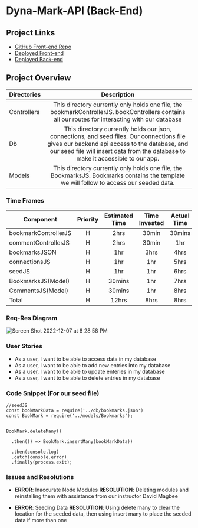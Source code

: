# Dyna-Mark-API (Back-End)

## Project Links
- [GitHub Front-end Repo](https://github.com/jahime001/dyna-mark)
- [Deployed Front-end](https://dyna-mark.vercel.app/discover)
- [Deployed Back-end](https://dyna-mark.fly.dev/api/bookmark)

## Project Overview

| Directories | Description | 
| --- | :---: |  
| Controllers | This directory currently only holds one file, the bookmarkControllerJS. bookControllers contains all our routes for interacting with our database  | 
| Db | This directory currently holds our json, connections, and seed files. Our connections file gives our backend api access to the database, and our seed file will insert data from the database to make it accessible to our app. | 
| Models | This directory currently only holds one file, the BookmarksJS. Bookmarks contains the template we will follow to access our seeded data. | 

### Time Frames

| Component | Priority | Estimated Time | Time Invested | Actual Time |
| --- | :---: |  :---: | :---: | :---: |
| bookmarkControllerJS | H | 2hrs| 30min | 30mins |
| commentControllerJS | H | 2hrs | 30min | 1hr |
| bookmarksJSON | H | 1hr | 3hrs | 4hrs | 
| connectionsJS | H | 1hr | 1hr | 5hrs |
| seedJS | H | 1hr | 1hr | 6hrs |
| BookmarksJS(Model) | H | 30mins | 1hr | 7hrs |
| CommentsJS(Model) | H | 30mins | 1hr | 8hrs |
| Total | H | 12hrs| 8hrs | 8hrs |

### Req-Res Diagram
![Screen Shot 2022-12-07 at 8 28 58 PM](https://user-images.githubusercontent.com/108837222/207635273-987a4e0b-9e9e-40c0-ad05-e74f6db9c650.png)

### User Stories
- As a user, I want to be able to access data in my database
- As a user, I want to be able to add new entries into my database
- As a user, I want to be able to update enteries in my database
- As a user, I want to be able to delete entries in my database

### Code Snippet (For our seed file)

```
//seedJS
const bookMarkData = require('../db/bookmarks.json')
const BookMark = require('../models/Bookmarks');


BookMark.deleteMany()

  .then(() => BookMark.insertMany(bookMarkData))

  .then(console.log)
  .catch(console.error)
  .finally(process.exit);
```

### Issues and Resolutions
- **ERROR**: Inaccurate Node Modules
**RESOLUTION**: Deleting modules and reinstalling them with assistance from our instructor David Magbee

- **ERROR**: Seeding Data
**RESOLUTION**: Using delete many to clear the location for the seeded data, then using insert many to place the seeded data if more than one
